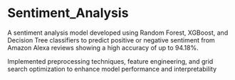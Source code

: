 # Sentiment_Analysis
A sentiment analysis model developed using Random Forest, XGBoost, and Decision Tree classifiers to predict
positive or negative sentiment from Amazon Alexa reviews showing a high accuracy of up to 94.18%.

Implemented preprocessing techniques, feature engineering, and grid search optimization to enhance model
performance and interpretability
